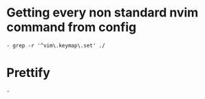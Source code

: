 # Getting every non standard nvim command from config
    - grep -r '^vim\.keymap\.set' ./
# Prettify
    - 
